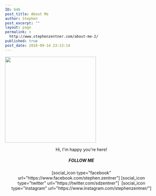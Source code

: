 ```yaml
---
ID: 646
post_title: About Me
author: Stephen
post_excerpt: ""
layout: page
permalink: >
  http://www.stephenzentner.com/about-me-2/
published: true
post_date: 2018-09-14 23:13:14
---
```

<img class="size-medium wp-image-572 alignleft" src="http://www.stephenzentner.com/wp-content/uploads/2018/09/stephen_headshot_500px-300x284.png" alt="" width="300" height="284" />
<p style="text-align: center;">Hi, I'm happy you're here!</p>

<h5 class="center" style="text-align: center;">FOLLOW ME</h5>
<p style="text-align: center;">[social_icon type="facebook" url="https://www.facebook.com/stephen.zentner"] [social_icon type="twitter" url="https://twitter.com/sdzentner"]  [social_icon type="instagram" url="https://www.instagram.com/stephenzentner/"]</p>